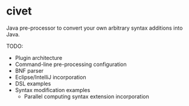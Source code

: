 # civet
Java pre-processor to convert your own arbitrary syntax additions into Java.

TODO:
  - Plugin architecture
  - Command-line pre-processing configuration
  - BNF parser
  - Eclipse/IntelliJ incorporation
  - DSL examples
  - Syntax modification examples
    - Parallel computing syntax extension incorporation
